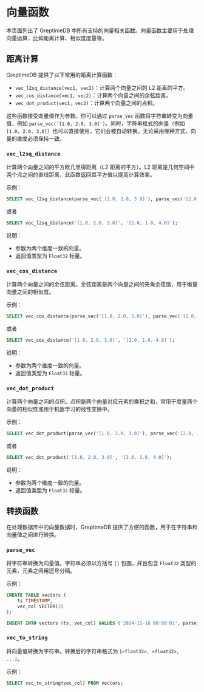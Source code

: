 # 向量函数

本页面列出了 GreptimeDB 中所有支持的向量相关函数。向量函数主要用于处理向量运算，比如距离计算、相似度度量等。

## 距离计算

GreptimeDB 提供了以下常用的距离计算函数：

* `vec_l2sq_distance(vec1, vec2)`：计算两个向量之间的 L2 距离的平方。
* `vec_cos_distance(vec1, vec2)`：计算两个向量之间的余弦距离。
* `vec_dot_product(vec1, vec2)`：计算两个向量之间的点积。

这些函数接受向量值作为参数。你可以通过 `parse_vec` 函数将字符串转变为向量值，例如 `parse_vec('[1.0, 2.0, 3.0]')`。同时，字符串格式的向量（例如 `[1.0, 2.0, 3.0]`）也可以直接使用，它们会被自动转换。无论采用哪种方式，向量的维度必须保持一致。

### `vec_l2sq_distance`

计算两个向量之间的平方欧几里得距离（L2 距离的平方）。L2 距离是几何空间中两个点之间的直线距离，此函数返回其平方值以提高计算效率。

示例：

```sql
SELECT vec_l2sq_distance(parse_vec('[1.0, 2.0, 3.0]'), parse_vec('[2.0, 1.0, 4.0]'));
```

或者

```sql
SELECT vec_l2sq_distance('[1.0, 2.0, 3.0]', '[2.0, 1.0, 4.0]');
```

说明：
* 参数为两个维度一致的向量。
* 返回值类型为 `Float32` 标量。

### `vec_cos_distance`

计算两个向量之间的余弦距离。余弦距离是两个向量之间的夹角余弦值，用于衡量向量之间的相似度。

示例：

```sql
SELECT vec_cos_distance(parse_vec('[1.0, 2.0, 3.0]'), parse_vec('[2.0, 1.0, 4.0]'));
```

或者

```sql
SELECT vec_cos_distance('[1.0, 2.0, 3.0]', '[2.0, 1.0, 4.0]');
```

说明：
* 参数为两个维度一致的向量。
* 返回值类型为 `Float32` 标量。

### `vec_dot_product`

计算两个向量之间的点积。点积是两个向量对应元素的乘积之和，常用于度量两个向量的相似性或用于机器学习的线性变换中。

示例：

```sql
SELECT vec_dot_product(parse_vec('[1.0, 2.0, 3.0]'), parse_vec('[2.0, 1.0, 4.0]'));
```

或者

```sql
SELECT vec_dot_product('[1.0, 2.0, 3.0]', '[2.0, 1.0, 4.0]');
```

说明：
* 参数为两个维度一致的向量。
* 返回值类型为 `Float32` 标量。

## 转换函数

在处理数据库中的向量数据时，GreptimeDB 提供了方便的函数，用于在字符串和向量值之间进行转换。

### `parse_vec`

将字符串转换为向量值。字符串必须以方括号 `[]` 包围，并且包含 `Float32` 类型的元素，元素之间用逗号分隔。

示例：

```sql
CREATE TABLE vectors (
    ts TIMESTAMP,
    vec_col VECTOR(3)
);

INSERT INTO vectors (ts, vec_col) VALUES ('2024-11-18 00:00:01', parse_vec('[1.0, 2.0, 3.0]'));
```

### `vec_to_string`

将向量值转换为字符串。转换后的字符串格式为 `[<float32>, <float32>, ...]`。

示例：

```sql
SELECT vec_to_string(vec_col) FROM vectors;
```
